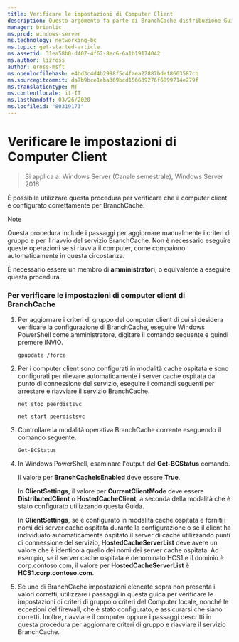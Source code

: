 ```yaml
---
title: Verificare le impostazioni di Computer Client
description: Questo argomento fa parte di BranchCache distribuzione Guide per Windows Server 2016, che illustra come distribuire BranchCache in modalità cache distribuita e ospitato per ottimizzare l'utilizzo della larghezza di banda WAN nelle succursali
manager: brianlic
ms.prod: windows-server
ms.technology: networking-bc
ms.topic: get-started-article
ms.assetid: 31ea58b0-d407-4f62-8ec6-6a1b19174042
ms.author: lizross
author: eross-msft
ms.openlocfilehash: e4bd3c4d4b2998f5c4faea22887bdef8663587cb
ms.sourcegitcommit: da7b9bce1eba369bcd156639276f6899714e279f
ms.translationtype: MT
ms.contentlocale: it-IT
ms.lasthandoff: 03/26/2020
ms.locfileid: "80319173"
---
```

# <a name="verify-client-computer-settings"></a>Verificare le impostazioni di Computer Client

>Si applica a: Windows Server (Canale semestrale), Windows Server 2016

È possibile utilizzare questa procedura per verificare che il computer client è configurato correttamente per BranchCache.  
  
> [!NOTE]  
> Questa procedura include i passaggi per aggiornare manualmente i criteri di gruppo e per il riavvio del servizio BranchCache. Non è necessario eseguire queste operazioni se si riavvia il computer, come compaiono automaticamente in questa circostanza.  
  
È necessario essere un membro di **amministratori**, o equivalente a eseguire questa procedura.  
  
### <a name="to-verify-branchcache-client-computer-settings"></a>Per verificare le impostazioni di computer client di BranchCache  
  
1.  Per aggiornare i criteri di gruppo del computer client di cui si desidera verificare la configurazione di BranchCache, eseguire Windows PowerShell come amministratore, digitare il comando seguente e quindi premere INVIO.  
  
    `gpupdate /force`  
  
2.  Per i computer client sono configurati in modalità cache ospitata e sono configurati per rilevare automaticamente i server cache ospitata dal punto di connessione del servizio, eseguire i comandi seguenti per arrestare e riavviare il servizio BranchCache.  
  
    `net stop peerdistsvc`  
  
    `net start peerdistsvc`  
  
3.  Controllare la modalità operativa BranchCache corrente eseguendo il comando seguente.  
  
    `Get-BCStatus`  
  
4.  In Windows PowerShell, esaminare l'output del **Get-BCStatus** comando.  
  
    Il valore per **BranchCacheIsEnabled** deve essere **True**.  
  
    In **ClientSettings**, il valore per **CurrentClientMode** deve essere **DistributedClient** o **HostedCacheClient**, a seconda della modalità che è stato configurato utilizzando questa Guida.  
  
    In **ClientSettings**, se è configurato in modalità cache ospitata e forniti i nomi dei server cache ospitata durante la configurazione o se il client ha individuato automaticamente ospitato il server di cache utilizzando punti di connessione del servizio, **HostedCacheServerList** deve avere un valore che è identico a quello dei nomi dei server cache ospitata. Ad esempio, se il server cache ospitata è denominato HCS1 e il dominio è corp.contoso.com, il valore per **HostedCacheServerList** è **HCS1.corp.contoso.com**.  
  
5.  Se uno di BranchCache impostazioni elencate sopra non presenta i valori corretti, utilizzare i passaggi in questa guida per verificare le impostazioni di criteri di gruppo o criteri del Computer locale, nonché le eccezioni del firewall, che è stato configurato, e assicurarsi che siano corretti. Inoltre, riavviare il computer oppure i passaggi descritti in questa procedura per aggiornare criteri di gruppo e riavviare il servizio BranchCache.  
  


